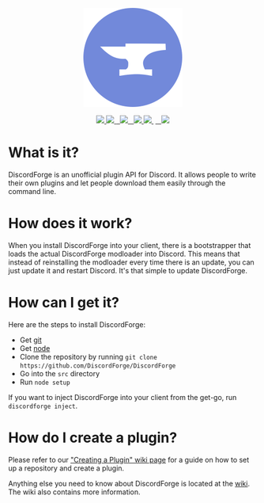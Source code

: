 <p align="center">
  <a href="https://discordforge.me">
    <img src="https://github.com/DiscordForge/DiscordForge/raw/master/discordforge.png"/>
  </a>
</p>
<p align="center">
  <a href="https://ci.appveyor.com/project/LewisTehMinerz/discordforge">
    <img src="https://ci.appveyor.com/api/projects/status/6dhyqopkjkphieug?svg=true"/>
  </a>
  <a href="https://travis-ci.org/DiscordForge/DiscordForge">
    <img src="https://travis-ci.org/DiscordForge/DiscordForge.svg?branch=master"/>
  </a>
  <a href="https://www.codacy.com/app/LewisTehMinerz/DiscordForge?utm_source=github.com&amp;utm_medium=referral&amp;utm_content=DiscordForge/DiscordForge&amp;utm_campaign=Badge_Grade">
    <img src="https://img.shields.io/codacy/grade/40a38e8e01834cd29e03bd89a30f6d2e.svg"/>
  </a>
  <a href="https://greenkeeper.io">
    <img src="https://img.shields.io/badge/greenkeeper-enabled-brightgreen.svg"/>
  </a>
  <a href="https://github.com/DiscordForge/DiscordForge/master/LICENSE">
  	<img src="https://img.shields.io/badge/license-GPL--3.0-blue.svg"/>
  </a>
  <a href="http://waffle.io/DiscordForge/DiscordForge">
    <img src="https://img.shields.io/waffle/label/DiscordForge/DiscordForge/Ready.svg"/>
  </a>
</p>

# What is it?
DiscordForge is an unofficial plugin API for Discord. It allows people to write their own plugins and let people download them easily through the command line.

# How does it work?
When you install DiscordForge into your client, there is a bootstrapper that loads the actual DiscordForge modloader into Discord. This means that instead of reinstalling the modloader every time there is an update, you can just update it and restart Discord. It's that simple to update DiscordForge.

# How can I get it?
Here are the steps to install DiscordForge:
* Get [git](https://git-scm.com/)
* Get [node](https://nodejs.org/)
* Clone the repository by running `git clone https://github.com/DiscordForge/DiscordForge`
* Go into the `src` directory
* Run `node setup`

If you want to inject DiscordForge into your client from the get-go, run `discordforge inject`.

# How do I create a plugin?
Please refer to our ["Creating a Plugin" wiki page](https://github.com/DiscordForge/DiscordForge/wiki/Creating-a-Plugin) for a guide on how to set up a repository and create a plugin.

Anything else you need to know about DiscordForge is located at the [wiki](https://github.com/DiscordForge/DiscordForge/wiki). The wiki also contains more information.
